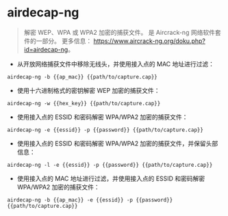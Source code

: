 # airdecap-ng

> 解密 WEP、WPA 或 WPA2 加密的捕获文件。
> 是 Aircrack-ng 网络软件套件的一部分。
> 更多信息： <https://www.aircrack-ng.org/doku.php?id=airdecap-ng>。

- 从开放网络捕获文件中移除无线头，并使用接入点的 MAC 地址进行过滤：

`airdecap-ng -b {{ap_mac}} {{path/to/capture.cap}}`

- 使用十六进制格式的密钥解密 WEP 加密的捕获文件：

`airdecap-ng -w {{hex_key}} {{path/to/capture.cap}}`

- 使用接入点的 ESSID 和密码解密 WPA/WPA2 加密的捕获文件：

`airdecap-ng -e {{essid}} -p {{password}} {{path/to/capture.cap}}`

- 使用接入点的 ESSID 和密码解密 WPA/WPA2 加密的捕获文件，并保留头部信息：

`airdecap-ng -l -e {{essid}} -p {{password}} {{path/to/capture.cap}}`

- 使用接入点的 MAC 地址进行过滤，并使用接入点的 ESSID 和密码解密 WPA/WPA2 加密的捕获文件：

`airdecap-ng -b {{ap_mac}} -e {{essid}} -p {{password}} {{path/to/capture.cap}}`
